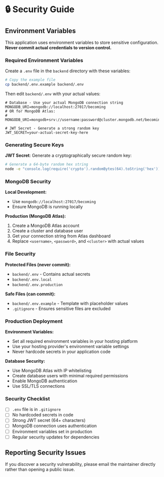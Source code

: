 # 🔒 Security Guide

## Environment Variables

This application uses environment variables to store sensitive configuration. **Never commit actual credentials to version control.**

### Required Environment Variables

Create a `.env` file in the `backend` directory with these variables:

```bash
# Copy the example file
cp backend/.env.example backend/.env
```

Then edit `backend/.env` with your actual values:

```env
# Database - Use your actual MongoDB connection string
MONGODB_URI=mongodb://localhost:27017/becoming
# OR for MongoDB Atlas:
# MONGODB_URI=mongodb+srv://username:password@cluster.mongodb.net/becoming

# JWT Secret - Generate a strong random key
JWT_SECRET=your-actual-secret-key-here
```

### Generating Secure Keys

**JWT Secret**: Generate a cryptographically secure random key:
```bash
# Generate a 64-byte random hex string
node -e "console.log(require('crypto').randomBytes(64).toString('hex'))"
```

### MongoDB Security

**Local Development:**
- Use `mongodb://localhost:27017/becoming`
- Ensure MongoDB is running locally

**Production (MongoDB Atlas):**
1. Create a MongoDB Atlas account
2. Create a cluster and database user
3. Get your connection string from Atlas dashboard
4. Replace `<username>`, `<password>`, and `<cluster>` with actual values

### File Security

**Protected Files (never commit):**
- `backend/.env` - Contains actual secrets
- `backend/.env.local`
- `backend/.env.production`

**Safe Files (can commit):**
- `backend/.env.example` - Template with placeholder values
- `.gitignore` - Ensures sensitive files are excluded

### Production Deployment

**Environment Variables:**
- Set all required environment variables in your hosting platform
- Use your hosting provider's environment variable settings
- Never hardcode secrets in your application code

**Database Security:**
- Use MongoDB Atlas with IP whitelisting
- Create database users with minimal required permissions
- Enable MongoDB authentication
- Use SSL/TLS connections

### Security Checklist

- [ ] `.env` file is in `.gitignore`
- [ ] No hardcoded secrets in code
- [ ] Strong JWT secret (64+ characters)
- [ ] MongoDB connection uses authentication
- [ ] Environment variables set in production
- [ ] Regular security updates for dependencies

## Reporting Security Issues

If you discover a security vulnerability, please email the maintainer directly rather than opening a public issue.
